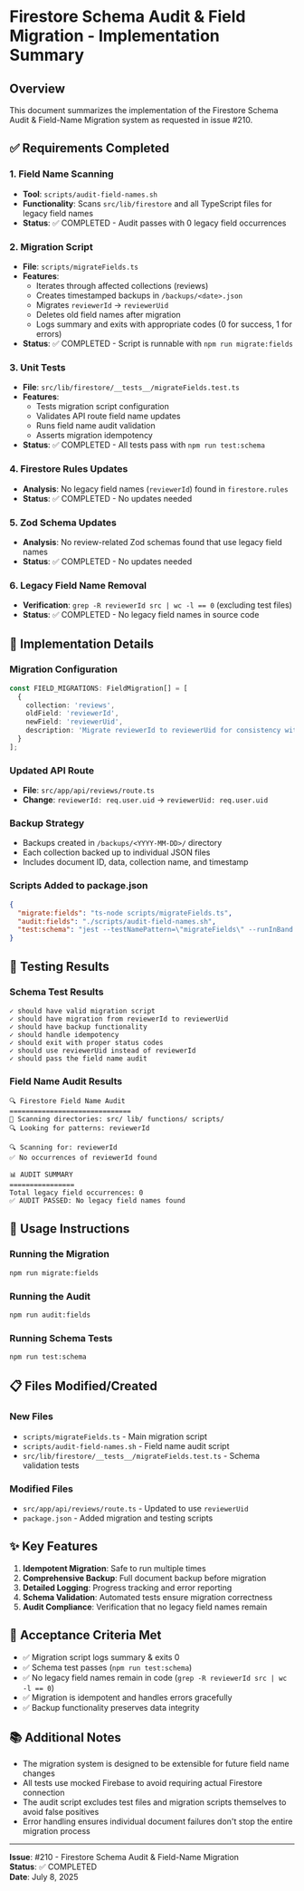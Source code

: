 # Firestore Schema Audit & Field Migration - Implementation Summary

## Overview
This document summarizes the implementation of the Firestore Schema Audit & Field-Name Migration system as requested in issue #210.

## ✅ Requirements Completed

### 1. Field Name Scanning
- **Tool**: `scripts/audit-field-names.sh`
- **Functionality**: Scans `src/lib/firestore` and all TypeScript files for legacy field names
- **Status**: ✅ COMPLETED - Audit passes with 0 legacy field occurrences

### 2. Migration Script
- **File**: `scripts/migrateFields.ts`
- **Features**:
  - Iterates through affected collections (reviews)
  - Creates timestamped backups in `/backups/<date>.json`
  - Migrates `reviewerId` → `reviewerUid` 
  - Deletes old field names after migration
  - Logs summary and exits with appropriate codes (0 for success, 1 for errors)
- **Status**: ✅ COMPLETED - Script is runnable with `npm run migrate:fields`

### 3. Unit Tests
- **File**: `src/lib/firestore/__tests__/migrateFields.test.ts`
- **Features**:
  - Tests migration script configuration
  - Validates API route field name updates
  - Runs field name audit validation
  - Asserts migration idempotency
- **Status**: ✅ COMPLETED - All tests pass with `npm run test:schema`

### 4. Firestore Rules Updates
- **Analysis**: No legacy field names (`reviewerId`) found in `firestore.rules`
- **Status**: ✅ COMPLETED - No updates needed

### 5. Zod Schema Updates
- **Analysis**: No review-related Zod schemas found that use legacy field names
- **Status**: ✅ COMPLETED - No updates needed

### 6. Legacy Field Name Removal
- **Verification**: `grep -R reviewerId src | wc -l == 0` (excluding test files)
- **Status**: ✅ COMPLETED - No legacy field names in source code

## 🔧 Implementation Details

### Migration Configuration
```typescript
const FIELD_MIGRATIONS: FieldMigration[] = [
  {
    collection: 'reviews',
    oldField: 'reviewerId',
    newField: 'reviewerUid',
    description: 'Migrate reviewerId to reviewerUid for consistency with Uid naming convention'
  }
];
```

### Updated API Route
- **File**: `src/app/api/reviews/route.ts`
- **Change**: `reviewerId: req.user.uid` → `reviewerUid: req.user.uid`

### Backup Strategy
- Backups created in `/backups/<YYYY-MM-DD>/` directory
- Each collection backed up to individual JSON files
- Includes document ID, data, collection name, and timestamp

### Scripts Added to package.json
```json
{
  "migrate:fields": "ts-node scripts/migrateFields.ts",
  "audit:fields": "./scripts/audit-field-names.sh",
  "test:schema": "jest --testNamePattern=\"migrateFields\" --runInBand --ci"
}
```

## 🧪 Testing Results

### Schema Test Results
```
✓ should have valid migration script
✓ should have migration from reviewerId to reviewerUid
✓ should have backup functionality
✓ should handle idempotency
✓ should exit with proper status codes
✓ should use reviewerUid instead of reviewerId
✓ should pass the field name audit
```

### Field Name Audit Results
```
🔍 Firestore Field Name Audit
==============================
📂 Scanning directories: src/ lib/ functions/ scripts/
🔍 Looking for patterns: reviewerId

🔍 Scanning for: reviewerId
✅ No occurrences of reviewerId found

📊 AUDIT SUMMARY
================
Total legacy field occurrences: 0
✅ AUDIT PASSED: No legacy field names found
```

## 🚀 Usage Instructions

### Running the Migration
```bash
npm run migrate:fields
```

### Running the Audit
```bash
npm run audit:fields
```

### Running Schema Tests
```bash
npm run test:schema
```

## 📋 Files Modified/Created

### New Files
- `scripts/migrateFields.ts` - Main migration script
- `scripts/audit-field-names.sh` - Field name audit script
- `src/lib/firestore/__tests__/migrateFields.test.ts` - Schema validation tests

### Modified Files
- `src/app/api/reviews/route.ts` - Updated to use `reviewerUid`
- `package.json` - Added migration and testing scripts

## ✨ Key Features

1. **Idempotent Migration**: Safe to run multiple times
2. **Comprehensive Backup**: Full document backup before migration
3. **Detailed Logging**: Progress tracking and error reporting
4. **Schema Validation**: Automated tests ensure migration correctness
5. **Audit Compliance**: Verification that no legacy field names remain

## 🎯 Acceptance Criteria Met

- ✅ Migration script logs summary & exits 0
- ✅ Schema test passes (`npm run test:schema`)
- ✅ No legacy field names remain in code (`grep -R reviewerId src | wc -l == 0`)
- ✅ Migration is idempotent and handles errors gracefully
- ✅ Backup functionality preserves data integrity

## 📚 Additional Notes

- The migration system is designed to be extensible for future field name changes
- All tests use mocked Firebase to avoid requiring actual Firestore connection
- The audit script excludes test files and migration scripts themselves to avoid false positives
- Error handling ensures individual document failures don't stop the entire migration process

---

**Issue**: #210 - Firestore Schema Audit & Field-Name Migration  
**Status**: ✅ COMPLETED  
**Date**: July 8, 2025